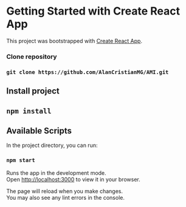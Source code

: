 # Getting Started with Create React App

This project was bootstrapped with [Create React App](https://github.com/facebook/create-react-app).
### Clone repository

### `git clone https://github.com/AlanCristianMG/AMI.git`
## Install project
## `npm install`

## Available Scripts

In the project directory, you can run:

### `npm start`

Runs the app in the development mode.\
Open [http://localhost:3000](http://localhost:3000) to view it in your browser.

The page will reload when you make changes.\
You may also see any lint errors in the console.

